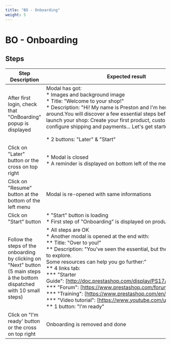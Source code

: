 ```yaml
---
title: "BO - Onboarding"
weight: 5
---
```


# BO - Onboarding
## Steps
| Step Description | Expected result |
| ----- | ----- |
| After first login, check that "OnBoarding" popup is displayed | Modal has got:<br> * Images and background image<br> * Title: "Welcome to your shop!"<br> * Description: "Hi! My name is Preston and I'm here to show you around.You will discover a few essential steps before you can launch your shop: Create your first product, customize your shop, configure shipping and payments... Let's get started!"<br><br> * 2 buttons: "Later" & "Start" |
| Click on "Later" button or the cross on top right | * Modal is closed<br> * A reminder is displayed on bottom left of the menu |
| Click on "Resume" button at the bottom of the left menu | Modal is re-opened with same informations |
| Click on "Start" button | * "Start" button is loading<br> * First step of "Onboarding" is displayed on product page |
| Follow the steps of the onboarding by clicking on "Next" button (5 main steps à the bottom dispatched with 10 small steps) | * All steps are OK<br> * Another modal is opened at the end with:<br> ** Title: "Over to you!"<br> ** Description: "You've seen the essential, but there's a lot more to explore.<br>Some resources can help you go further:"<br> ** 4 links tab:<br> *** "Starter Guide": [http://doc.prestashop.com/display/PS17/Getting+Started]<br> *** "Forum": [https://www.prestashop.com/forums/]<br> *** "Training": [https://www.prestashop.com/en/training]<br> *** "Video tutorial": [https://www.youtube.com/user/prestashop]<br> ** 1 button: "I'm ready" |
| Click on "I'm ready' button or the cross on top right | Onboarding is removed and done |
